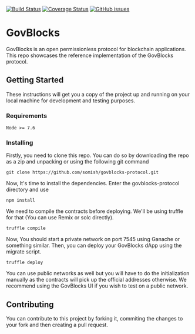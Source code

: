[![Build Status](https://travis-ci.org/somish/govblocks-protocol.svg?branch=Locking)](https://travis-ci.org/somish/govblocks-protocol) [![Coverage Status](https://coveralls.io/repos/github/somish/govblocks-protocol/badge.svg?branch=Locking)](https://coveralls.io/github/somish/govblocks-protocol?branch=Locking)
[![GitHub issues](https://img.shields.io/github/issues/somish/govblocks-protocol.svg)](https://github.com/somish/govblocks-protocol/issues)


# GovBlocks
GovBlocks is an open permissionless protocol for blockchain applications. This repo showcases the reference implementation of the GovBlocks protocol.

## Getting Started

These instructions will get you a copy of the project up and running on your local machine for development and testing purposes. 


### Requirements
```
Node >= 7.6
```


### Installing
Firstly, you need to clone this repo. You can do so by downloading the repo as a zip and unpacking or using the following git command

```
git clone https://github.com/somish/govblocks-protocol.git
```

Now, It's time to install the dependencies. Enter the govblocks-protocol directory and use

```
npm install
```
We need to compile the contracts before deploying. We'll be using truffle for that (You can use Remix or solc directly).
```
truffle compile
```
Now, You should start a private network on port 7545 using Ganache or something similar. Then, you can deploy your GovBlocks dApp using the migrate script.
```
truffle deploy
```
You can use public networks as well but you will have to do the initialization manually as the contracts will pick up the official addresses otherwise. We recommend using the GovBlocks UI if you wish to test on a public network.


## Contributing
You can contribute to this project by forking it, commiting the changes to your fork and then creating a pull request.